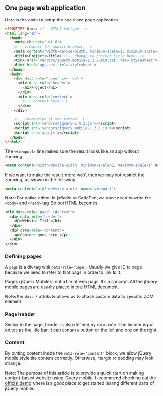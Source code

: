 ## One page web application 


Here is the code to setup the basic one page application.

``` html
<!DOCTYPE html> <!-- HTML5 doctype -->
<html lang='en'>
  <head>
    <meta charset='utf-8'>
    <!-- viewport for mobile browser -->
    <meta content='width=device-width, minimum-scale=1, maximum-scale=1' name='viewport'>
    <title>Project</title> <!-- change to project title here -->
    <link href='vendors/jquery.mobile-1.3.2.min.css' rel='stylesheet'>
    <link href='app.css' rel='stylesheet'>
  </head>
  <body>
    <div data-role='page' id='root'>
      <div data-role='header'>
        <h1>Project</h1>
      </div>
      <div data-role='content'>
        <!-- content here -->
      </div>
    </div>

    <!-- JavaScript at the bottom -->
    <script src='vendors/jquery-2.0.3.js'></script>
    <script src='vendors/jquery.mobile-1.3.2.js'></script>
    <script src='app.js'></script>
  </body>
</html>
```

The `<viewport>` line makes sure the result looks like an app without zooming.

``` html
<meta content='width=device-width, minimum-scale=1, maximum-scale=1' name='viewport'>
```

If we want to make the result ‘more web’, then we may not restrict the zooming, as shown in the following.

``` html
<meta content='width=device-width' name='viewport'>
```


Note: For online editor: In jsfiddle or CodePen, we don’t need to write the `<body>` and `<head>` tag. So our HTML becomes:

``` html
<div data-role='page' id='root'>
  <div data-role='header'>
    <h1>Website Title</h1>
  </div>
  <div data-role='content'>
    <p>Content goes here.</p>
  </div>
</div>
```



### Defining pages

A `page` is a div tag with `data-role='page'`. Usually we give ID to page because we need to refer to that page in order to link to it.

Page in jQuery Mobile is not a file of web page. It’s a concept. All the jQuery mobile pages are usually placed in one HTML document.

<p class='note'>Note: the <code>data-*</code> attribute allows us to attach custom data to specific DOM element</p>

### Page header

Similar to the page, header is also defined by `data-role`. The header is put on top as the title bar. It can contan a button on the left and one on the right.

### Content

By putting content inside the `data-role='content'` block, we allow jQuery mobile style the content correctly. Otherwise, margin or padding may look strange.

<p class='note'>Note: The purpose of this article is to provide a quick start on making content-based website using jQuery mobile. I recommend checking out the <a href='http://demos.jquerymobile.com/'>official demo</a> where is a good place to get started learing different parts of jQuery mobile.</p>

